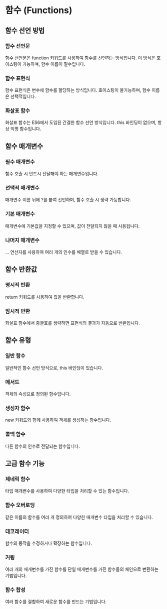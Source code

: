 # 함수 (Functions)

## 함수 선언 방법

### 함수 선언문

함수 선언문은 function 키워드를 사용하여 함수를 선언하는 방식입니다. 이 방식은 호이스팅이 가능하며, 함수 이름이 필수입니다.

### 함수 표현식

함수 표현식은 변수에 함수를 할당하는 방식입니다. 호이스팅이 불가능하며, 함수 이름은 선택적입니다.

### 화살표 함수

화살표 함수는 ES6에서 도입된 간결한 함수 선언 방식입니다. this 바인딩이 없으며, 항상 익명 함수입니다.

## 함수 매개변수

### 필수 매개변수

함수 호출 시 반드시 전달해야 하는 매개변수입니다.

### 선택적 매개변수

매개변수 이름 뒤에 ?를 붙여 선언하며, 함수 호출 시 생략 가능합니다.

### 기본 매개변수

매개변수에 기본값을 지정할 수 있으며, 값이 전달되지 않을 때 사용됩니다.

### 나머지 매개변수

... 연산자를 사용하여 여러 개의 인수를 배열로 받을 수 있습니다.

## 함수 반환값

### 명시적 반환

return 키워드를 사용하여 값을 반환합니다.

### 암시적 반환

화살표 함수에서 중괄호를 생략하면 표현식의 결과가 자동으로 반환됩니다.

## 함수 유형

### 일반 함수

일반적인 함수 선언 방식으로, this 바인딩이 있습니다.

### 메서드

객체의 속성으로 정의된 함수입니다.

### 생성자 함수

new 키워드와 함께 사용하여 객체를 생성하는 함수입니다.

### 콜백 함수

다른 함수의 인수로 전달되는 함수입니다.

## 고급 함수 기능

### 제네릭 함수

타입 매개변수를 사용하여 다양한 타입을 처리할 수 있는 함수입니다.

### 함수 오버로딩

같은 이름의 함수를 여러 개 정의하여 다양한 매개변수 타입을 처리할 수 있습니다.

### 데코레이터

함수의 동작을 수정하거나 확장하는 함수입니다.

### 커링

여러 개의 매개변수를 가진 함수를 단일 매개변수를 가진 함수들의 체인으로 변환하는 기법입니다.

### 함수 합성

여러 함수를 결합하여 새로운 함수를 만드는 기법입니다.
